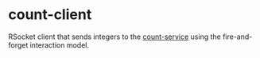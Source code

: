 # count-client
RSocket client that sends integers to the [count-service](../count-service) using the fire-and-forget interaction model.
